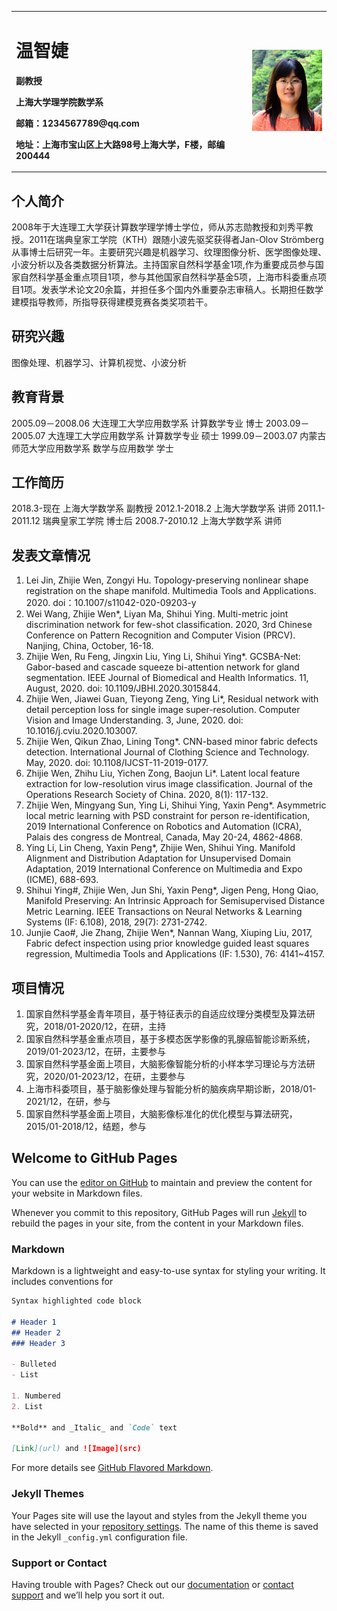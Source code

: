 <table border="0">
  <tr>
    <td width="75%">
      <h1>温智婕</h1>
      <p><b>副教授</b></p>
      <p><b>上海大学理学院数学系</b></p>
      <p><b>邮箱：1234567789@qq.com</b></p>
      <p><b>地址：上海市宝山区上大路98号上海大学，F楼，邮编200444</b></p>
    </td>
    <td width="25%">
      <img src="/touxiangw.png" width="100%">
    </td>
  </tr>
</table>

## 个人简介
  2008年于大连理工大学获计算数学理学博士学位，师从苏志勋教授和刘秀平教授。2011在瑞典皇家工学院（KTH）跟随小波先驱奖获得者Jan-Olov Strömberg从事博士后研究一年。主要研究兴趣是机器学习、纹理图像分析、医学图像处理、小波分析以及各类数据分析算法。主持国家自然科学基金1项,作为重要成员参与国家自然科学基金重点项目1项，参与其他国家自然科学基金5项，上海市科委重点项目1项。发表学术论文20余篇，并担任多个国内外重要杂志审稿人。长期担任数学建模指导教师，所指导获得建模竞赛各类奖项若干。


## 研究兴趣
  图像处理、机器学习、计算机视觉、小波分析

## 教育背景
  2005.09－2008.06   大连理工大学应用数学系    计算数学专业     博士
  2003.09－2005.07   大连理工大学应用数学系    计算数学专业     硕士
  1999.09－2003.07   内蒙古师范大学应用数学系  数学与应用数学   学士 

## 工作简历
  2018.3-现在       上海大学数学系     副教授
  2012.1-2018.2     上海大学数学系     讲师
  2011.1-2011.12    瑞典皇家工学院     博士后
  2008.7-2010.12    上海大学数学系     讲师

## 发表文章情况
1. Lei Jin, Zhijie Wen, Zongyi Hu. Topology-preserving nonlinear shape registration on the shape manifold. Multimedia Tools and Applications. 2020. doi：10.1007/s11042-020-09203-y
2. Wei Wang, Zhijie Wen*, Liyan Ma, Shihui Ying. Multi-metric joint discrimination network for few-shot classification. 2020, 3rd Chinese Conference on Pattern Recognition and Computer Vision (PRCV). Nanjing, China, October, 16-18.
3. Zhijie Wen, Ru Feng, Jingxin Liu, Ying Li, Shihui Ying*. GCSBA-Net: Gabor-based and cascade squeeze bi-attention network for gland segmentation. IEEE Journal of Biomedical and Health Informatics. 11, August, 2020. doi: 10.1109/JBHI.2020.3015844.
4. Zhijie Wen, Jiawei Guan, Tieyong Zeng, Ying Li*, Residual network with detail perception loss for single image super-resolution. Computer Vision and Image Understanding. 3, June, 2020. doi: 10.1016/j.cviu.2020.103007.
5. Zhijie Wen, Qikun Zhao, Lining Tong*. CNN-based minor fabric defects detection. International Journal of Clothing Science and Technology. May, 2020. doi: 10.1108/IJCST-11-2019-0177.
6. Zhijie Wen, Zhihu Liu, Yichen Zong, Baojun Li*. Latent local feature extraction for low-resolution virus image classification. Journal of the Operations Research Society of China. 2020, 8(1): 117-132.
7. Zhijie Wen, Mingyang Sun, Ying Li, Shihui Ying, Yaxin Peng*. Asymmetric local metric learning with PSD constraint for person re-identification, 2019 International Conference on Robotics and Automation (ICRA), Palais des congress de Montreal, Canada, May 20-24, 4862-4868.
8. Ying Li, Lin Cheng, Yaxin Peng*, Zhijie Wen, Shihui Ying. Manifold Alignment and Distribution Adaptation for Unsupervised Domain Adaptation, 2019 International Conference on Multimedia and Expo (ICME), 688-693.
9. Shihui Ying#, Zhijie Wen, Jun Shi, Yaxin Peng*, Jigen Peng, Hong Qiao, Manifold Preserving: An Intrinsic Approach for Semisupervised Distance Metric Learning. IEEE Transactions on Neural Networks & Learning Systems (IF: 6.108), 2018, 29(7): 2731-2742.
10. Junjie Cao#, Jie Zhang, Zhijie Wen*, Nannan Wang, Xiuping Liu, 2017, Fabric defect inspection using prior knowledge guided least squares regression, Multimedia Tools and Applications (IF: 1.530), 76: 4141~4157.

## 项目情况
1. 国家自然科学基金青年项目，基于特征表示的自适应纹理分类模型及算法研究，2018/01-2020/12，在研，主持
2. 国家自然科学基金重点项目，基于多模态医学影像的乳腺癌智能诊断系统，2019/01-2023/12，在研，主要参与
3. 国家自然科学基金面上项目，大脑影像智能分析的小样本学习理论与方法研究，2020/01-2023/12，在研，主要参与
4. 上海市科委项目，基于脑影像处理与智能分析的脑疾病早期诊断，2018/01-2021/12，在研，参与
5. 国家自然科学基金面上项目，大脑影像标准化的优化模型与算法研究，2015/01-2018/12，结题，参与






## Welcome to GitHub Pages

You can use the [editor on GitHub](https://github.com/wenzhijie-shu/wenzhijie-shu.github.io/edit/master/index.md) to maintain and preview the content for your website in Markdown files.

Whenever you commit to this repository, GitHub Pages will run [Jekyll](https://jekyllrb.com/) to rebuild the pages in your site, from the content in your Markdown files.

### Markdown

Markdown is a lightweight and easy-to-use syntax for styling your writing. It includes conventions for

```markdown
Syntax highlighted code block

# Header 1
## Header 2
### Header 3

- Bulleted
- List

1. Numbered
2. List

**Bold** and _Italic_ and `Code` text

[Link](url) and ![Image](src)
```

For more details see [GitHub Flavored Markdown](https://guides.github.com/features/mastering-markdown/).

### Jekyll Themes

Your Pages site will use the layout and styles from the Jekyll theme you have selected in your [repository settings](https://github.com/wenzhijie-shu/wenzhijie-shu.github.io/settings). The name of this theme is saved in the Jekyll `_config.yml` configuration file.

### Support or Contact

Having trouble with Pages? Check out our [documentation](https://docs.github.com/categories/github-pages-basics/) or [contact support](https://github.com/contact) and we’ll help you sort it out.
